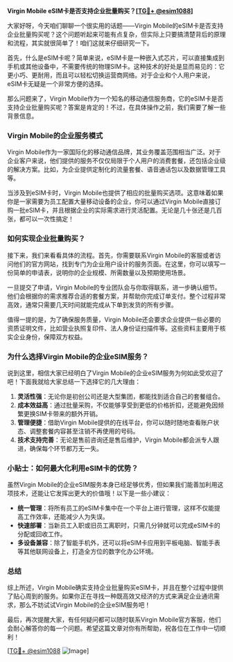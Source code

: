 **Virgin Mobile eSIM卡是否支持企业批量购买？[[TG💪+ @esim1088](https://t.me/s/esim1088)]**

大家好呀，今天咱们聊聊一个很实用的话题——Virgin Mobile的eSIM卡是否支持企业批量购买呢？这个问题听起来可能有点复杂，但实际上只要搞清楚背后的原理和流程，其实就很简单了！咱们这就来仔细研究一下。

首先，什么是eSIM卡呢？简单来说，eSIM卡是一种嵌入式芯片，可以直接集成到手机或其他设备中，不需要传统的物理SIM卡。这种技术的好处是显而易见的：它更小巧、更耐用，而且可以轻松切换运营商网络。对于企业和个人用户来说，eSIM卡无疑是一个非常方便的选择。

那么问题来了，Virgin Mobile作为一个知名的移动通信服务商，它的eSIM卡是否支持企业批量购买呢？答案是肯定的！不过，在具体操作之前，我们需要了解一些背景信息。

### Virgin Mobile的企业服务模式

Virgin Mobile作为一家国际化的移动通信品牌，其业务覆盖范围相当广泛。对于企业客户来说，他们提供的服务不仅仅局限于个人用户的消费套餐，还包括企业级的解决方案。比如，为企业提供定制化的流量套餐、语音通话包以及数据管理工具等。

当涉及到eSIM卡时，Virgin Mobile也提供了相应的批量购买选项。这意味着如果你是一家需要为员工配置大量移动设备的企业，你可以通过Virgin Mobile直接订购一批eSIM卡，并且根据企业的实际需求进行灵活配置。无论是几十张还是几百张，都可以一次性搞定！

### 如何实现企业批量购买？

接下来，我们来看看具体的流程。首先，你需要联系Virgin Mobile的客服或者访问他们的官方网站，找到专门为企业用户设计的服务页面。在这里，你可以填写一份简单的申请表，说明你的企业规模、所需数量以及预期使用场景。

一旦提交了申请，Virgin Mobile的专业团队会与你取得联系，进一步确认细节。他们会根据你的需求推荐合适的套餐方案，并帮助你完成订单支付。整个过程非常高效，通常只需要几天时间就能完成从下单到发货的所有步骤。

值得一提的是，为了确保服务质量，Virgin Mobile还会要求企业提供一些必要的资质证明文件，比如营业执照复印件、法人身份证扫描件等。这些资料主要用于核实企业身份，保障双方权益。

### 为什么选择Virgin Mobile的企业eSIM服务？

说到这里，相信大家已经明白了Virgin Mobile的企业eSIM服务为何如此受欢迎了吧！下面我就给大家总结一下选择它的几大理由：

1. **灵活性强**：无论你是初创公司还是大型集团，都能找到适合自己的套餐组合。
2. **成本效益高**：通过批量采购，不仅能够享受到更低的价格折扣，还能避免因频繁更换SIM卡带来的额外开销。
3. **管理便捷**：借助Virgin Mobile提供的在线平台，你可以随时随地查看账户状态、调整套餐内容甚至注销不再使用的号码。
4. **技术支持完善**：无论是售前咨询还是售后维护，Virgin Mobile都会派专人跟进，确保每个环节都万无一失。

### 小贴士：如何最大化利用eSIM卡的优势？

虽然Virgin Mobile的企业eSIM服务本身已经足够优秀，但如果我们能善加利用这项技术，还能让它发挥出更大的价值哦！以下是一些小建议：

- **统一管理**：将所有员工的eSIM卡集中在一个平台上进行管理，这样不仅能提高工作效率，还能减少人为失误。
- **快速部署**：当新员工入职或旧员工离职时，只需几分钟就可以完成eSIM卡的分配或回收工作。
- **多设备兼容**：除了智能手机外，还可以将eSIM卡应用到平板电脑、智能手表等其他联网设备上，打造全方位的数字化办公环境。

### 总结

综上所述，Virgin Mobile确实支持企业批量购买eSIM卡，并且在整个过程中提供了贴心周到的服务。如果你正在寻找一种既高效又经济的方式来满足企业通讯需求，那么不妨试试Virgin Mobile的企业eSIM服务吧！

最后，再次提醒大家，有任何疑问都可以随时联系Virgin Mobile官方客服，他们会耐心解答你的每一个问题。希望这篇文章对你有所帮助，祝各位在工作中一切顺利！

[[TG💪+ @esim1088](https://t.me/s/esim1088) ![Image](https://i.postimg.cc/4NQfJmqS/Snipaste-2025-05-13-00-14-12.png)]